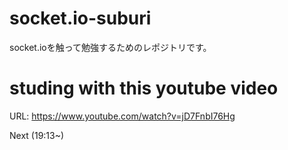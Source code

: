 # socket.io-suburi
socket.ioを触って勉強するためのレポジトリです。

# studing with this youtube video
URL: https://www.youtube.com/watch?v=jD7FnbI76Hg

Next (19:13~)